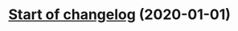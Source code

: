 # [Start of changelog](https://github.com/peach-bot/Peach/tree/48fdcf62550f9b0c23a66dcbadea27350dcf5707) (2020-01-01)